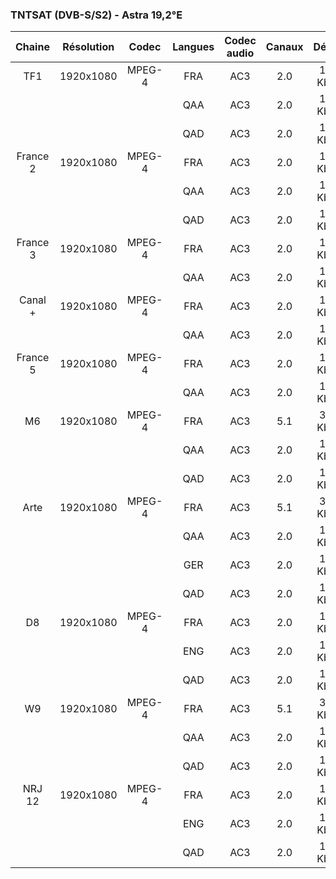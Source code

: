 ### TNTSAT (DVB-S/S2) - Astra 19,2°E

| Chaine | Résolution | Codec | Langues | Codec audio | Canaux | Débits |
|:-------------: | :-------------: | :-------------: | :-------------: | :-------------: | :-------------: | :-------------: |
TF1 | 1920x1080 | MPEG-4 | FRA | AC3 | 2.0 | 192 Kbps
|||| QAA | AC3 | 2.0 | 192 Kbps
|||| QAD | AC3 | 2.0 | 192 Kbps
France 2 | 1920x1080 | MPEG-4 | FRA | AC3 | 2.0 | 192 Kbps
|||| QAA | AC3 | 2.0 | 192 Kbps
|||| QAD | AC3 | 2.0 | 192 Kbps
France 3 | 1920x1080 | MPEG-4 | FRA | AC3 | 2.0 | 192 Kbps
|||| QAA | AC3 | 2.0 | 192 Kbps
Canal + | 1920x1080 | MPEG-4 | FRA | AC3 | 2.0 | 192 Kbps
|||| QAA | AC3 | 2.0 | 192 Kbps
France 5 | 1920x1080 | MPEG-4 | FRA | AC3 | 2.0 | 192 Kbps
|||| QAA | AC3 | 2.0 | 192 Kbps
M6 | 1920x1080 | MPEG-4 | FRA | AC3 | 5.1 | 384 Kbps
|||| QAA | AC3 | 2.0 | 192 Kbps
|||| QAD | AC3 | 2.0 | 192 Kbps
Arte | 1920x1080 | MPEG-4 | FRA | AC3 | 5.1 | 384 Kbps
|||| QAA | AC3 | 2.0 | 192 Kbps
|||| GER | AC3 | 2.0 | 192 Kbps
|||| QAD | AC3 | 2.0 | 192 Kbps
D8 | 1920x1080 | MPEG-4 | FRA | AC3 | 2.0 | 192 Kbps
|||| ENG | AC3 | 2.0 | 192 Kbps
|||| QAD | AC3 | 2.0 | 192 Kbps
W9 | 1920x1080 | MPEG-4 | FRA | AC3 | 5.1 | 384 Kbps
|||| QAA | AC3 | 2.0 | 192 Kbps
|||| QAD | AC3 | 2.0 | 192 Kbps
NRJ 12 | 1920x1080 | MPEG-4 | FRA | AC3 | 2.0 | 192 Kbps
|||| ENG | AC3 | 2.0 | 192 Kbps
|||| QAD | AC3 | 2.0 | 192 Kbps
